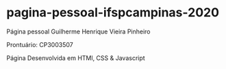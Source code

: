 # pagina-pessoal-ifspcampinas-2020
Página pessoal Guilherme Henrique Vieira Pinheiro 

Prontuário: CP3003507

Página Desenvolvida em HTMl, CSS & Javascript
